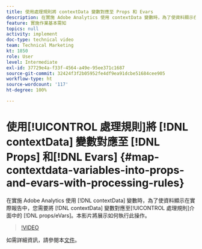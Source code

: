 ```yaml
---
title: 使用處理規則將 contextData 變數對應至 Props 和 Evars
description: 在實施 Adobe Analytics 使用 contextData 變數時，為了使資料顯示在實際報告中，您需要將 contextData 變數對應至處理規則介面中的 props / eVars。本影片將展示如何執行此操作。
feature: 實施作業基本需知
topics: null
activity: implement
doc-type: technical video
team: Technical Marketing
kt: 1850
role: User
level: Intermediate
exl-id: 37729e4a-f33f-4564-a49e-95ee371c1687
source-git-commit: 32424f3f2b05952fe4df9ea91dcbe51684cee905
workflow-type: ht
source-wordcount: '117'
ht-degree: 100%

---
```


# 使用[!UICONTROL 處理規則]將 [!DNL contextData] 變數對應至 [!DNL Props] 和[!DNL Evars] {#map-contextdata-variables-into-props-and-evars-with-processing-rules}

在實施 Adobe Analytics 使用 [!DNL contextData] 變數時，為了使資料顯示在實際報告中，您需要將 [!DNL contextData] 變數對應至[!UICONTROL 處理規則]介面中的 [!DNL props/eVars]。本影片將展示如何執行此操作。

>[!VIDEO](https://video.tv.adobe.com/v/26124/?quality=12)

如需詳細資訊，請參閱本[文件](https://marketing.adobe.com/resources/help/zh_TW/reference/processing_rules.html)。
